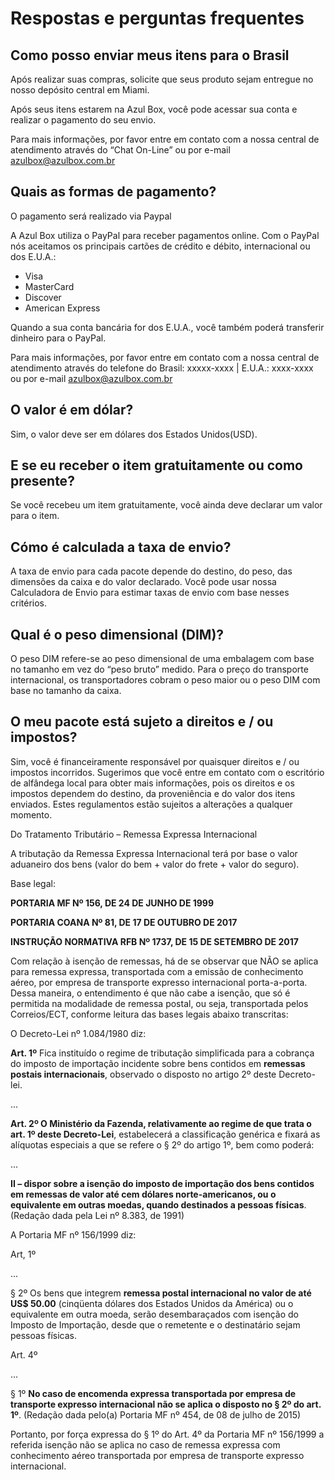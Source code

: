 # Respostas e perguntas frequentes

## Como posso enviar meus itens para o Brasil

Após realizar suas compras, solicite que seus produto sejam entregue
no nosso depósito central em Miami.

Após seus itens estarem na Azul Box, você pode acessar sua conta e
realizar o pagamento do seu envio.

Para mais informações, por favor entre em contato com a nossa central
de atendimento através do “Chat On-Line” ou por e-mail
[azulbox@azulbox.com.br](mailto:azulbox@azulbox.com.br)

## Quais as formas de pagamento?

O pagamento será realizado via Paypal

A Azul Box utiliza o PayPal para receber pagamentos online. Com o PayPal
nós aceitamos os principais cartões de crédito e débito, internacional ou dos E.U.A.:

- Visa
- MasterCard
- Discover
- American Express

Quando a sua conta bancária for dos E.U.A., você também poderá
transferir dinheiro para o PayPal.

Para mais informações, por favor entre em contato com a nossa central
de atendimento através do telefone do Brasil: xxxxx-xxxx | E.U.A.:
xxxx-xxxx ou por e-mail [azulbox@azulbox.com.br](mailto:azulbox@azulbox.com.br)

## O valor é em dólar?

Sim, o valor deve ser em dólares dos Estados Unidos(USD).

## E se eu receber o item gratuitamente ou como presente?

Se você recebeu um item gratuitamente, você ainda deve declarar um
valor para o item.

## Cómo é calculada a taxa de envio?

A taxa de envio para cada pacote depende do destino, do peso, das
dimensões da caixa e do valor declarado. Você pode usar nossa
Calculadora de Envio para estimar taxas de envio com base nesses
critérios.

## Qual é o peso dimensional (DIM)?

O peso DIM refere-se ao peso dimensional de uma embalagem com base no
tamanho em vez do “peso bruto” medido. Para o preço do transporte
internacional, os transportadores cobram o peso maior ou o peso DIM
com base no tamanho da caixa.

## O meu pacote está sujeto a direitos e / ou impostos?

Sim, você é financeiramente responsável por quaisquer direitos e / ou
impostos incorridos. Sugerimos que você entre em contato com o
escritório de alfândega local para obter mais informações, pois os
direitos e os impostos dependem do destino, da proveniência e do valor
dos itens enviados. Estes regulamentos estão sujeitos a alterações a
qualquer momento.

Do Tratamento Tributário – Remessa Expressa Internacional

A tributação da Remessa Expressa Internacional terá por base o valor
aduaneiro dos bens (valor do bem + valor do frete + valor do seguro).

Base legal:

**PORTARIA MF Nº 156, DE 24 DE JUNHO DE 1999**

**PORTARIA COANA Nº 81, DE 17 DE OUTUBRO DE 2017**

**INSTRUÇÃO NORMATIVA RFB Nº 1737, DE 15 DE SETEMBRO DE 2017**

Com relação à isenção de remessas, há de se observar que NÃO se aplica
para remessa expressa, transportada com a emissão de conhecimento
aéreo, por empresa de transporte expresso internacional porta-a-porta.
Dessa maneira, o entendimento é que não cabe a isenção, que só é
permitida na modalidade de remessa postal, ou seja, transportada pelos
Correios/ECT, conforme leitura das bases legais abaixo transcritas:

O Decreto-Lei nº 1.084/1980 diz:

**Art. 1º** Fica instituído o regime de tributação simplificada
para a cobrança do imposto de importação incidente sobre bens contidos
em **remessas postais internacionais**, observado o disposto no
artigo 2º deste Decreto-lei.

...

**Art. 2º O Ministério da Fazenda, relativamente ao regime de que
trata o art. 1º deste Decreto-Lei**, estabelecerá a classificação
genérica e fixará as alíquotas especiais a que se refere o §
2º do artigo 1º, bem como poderá:

...

**II – dispor sobre a isenção do imposto de importação dos bens
contidos em remessas de valor até cem dólares norte-americanos, ou o
equivalente em outras moedas, quando destinados a pessoas físicas**.
(Redação dada pela Lei nº 8.383, de 1991)

A Portaria MF nº 156/1999 diz:

Art, 1º

...

§ 2º Os bens que integrem **remessa postal internacional no valor de até US$ 50.00**
(cinqüenta dólares dos Estados Unidos da América) ou o equivalente em
outra moeda, serão desembaraçados com isenção do Imposto de
Importação, desde que o remetente e o destinatário sejam pessoas
físicas.

Art. 4º

...

§ 1º **No caso de encomenda expressa transportada por empresa de transporte
expresso internacional não se aplica o disposto no § 2º do art. 1º**.
(Redação dada pelo(a) Portaria MF nº 454, de 08 de julho de 2015)

Portanto, por força expressa do § 1º do Art. 4º da Portaria MF nº
156/1999 a referida isenção não se aplica no caso de remessa expressa
com conhecimento aéreo transportada por empresa de transporte expresso
internacional.
